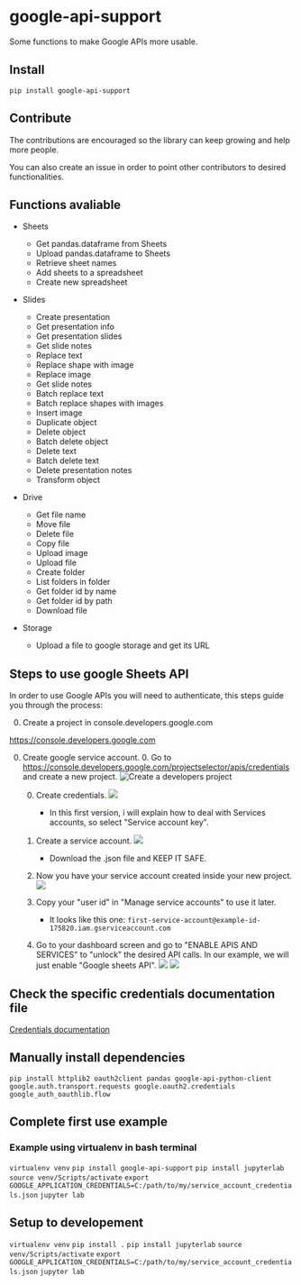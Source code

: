 # google-api-support

Some functions to make Google APIs more usable.

## Install

`pip install google-api-support`

## Contribute

The contributions are encouraged so the library can keep growing and help more people.

You can also create an issue in order to point other contributors to desired functionalities.

## Functions avaliable

* Sheets
  * Get pandas.dataframe from Sheets
  * Upload pandas.dataframe to Sheets
  * Retrieve sheet names
  * Add sheets to a spreadsheet
  * Create new spreadsheet
* Slides
  * Create presentation
  * Get presentation info
  * Get presentation slides
  * Get slide notes
  * Replace text
  * Replace shape with image
  * Replace image
  * Get slide notes
  * Batch replace text
  * Batch replace shapes with images
  * Insert image
  * Duplicate object
  * Delete object
  * Batch delete object
  * Delete text
  * Batch delete text
  * Delete presentation notes
  * Transform object
* Drive
  * Get file name
  * Move file
  * Delete file
  * Copy file
  * Upload image
  * Upload file
  * Create folder
  * List folders in folder
  * Get folder id by name
  * Get folder id by path
  * Download file

* Storage
  * Upload a file to google storage and get its URL

## Steps to use google Sheets API

In order to use Google APIs you will need to authenticate, this steps guide you through the process:

0. Create a project in console.developers.google.com

<https://console.developers.google.com>

0. Create google service account.
    0. Go to <https://console.developers.google.com/projectselector/apis/credentials> and create a new project.
    ![Create a developers project](docs/img/create_project.PNG)

    0. Create credentials.
    ![](docs/img/choose_credentials.PNG)
        * In this first version, i will explain how to deal with Services accounts, so select "Service account key".

    0. Create a service account.
    ![](docs/img/create_service_account.PNG)
        * Download the .json file and KEEP IT SAFE.

    0. Now you have your service account created inside your new project.
    ![](docs/img/create_service_account.PNG)

    0. Copy your "user id" in "Manage service accounts" to use it later.
        * It looks like this one: `first-service-account@example-id-175820.iam.gserviceaccount.com`

    0. Go to your dashboard screen and go to "ENABLE APIS AND SERVICES" to "unlock" the desired API calls.
    In our example, we will just enable "Google sheets API".
    ![](docs/img/enable_apis.PNG)
    ![](docs/img/activate_sheets.PNG)

## Check the specific credentials documentation file

[Credentials documentation](/docs/setup_credentials.md)

## Manually install dependencies

`pip install httplib2 oauth2client pandas google-api-python-client google.auth.transport.requests google.oauth2.credentials google_auth_oauthlib.flow`

## Complete first use example

### Example using virtualenv in bash terminal

`virtualenv venv`
`pip install google-api-support`
`pip install jupyterlab`
`source venv/Scripts/activate`
`export GOOGLE_APPLICATION_CREDENTIALS=C:/path/to/my/service_account_credentials.json`
`jupyter lab`

## Setup to developement

`virtualenv venv`
`pip install .`
`pip install jupyterlab`
`source venv/Scripts/activate`
`export GOOGLE_APPLICATION_CREDENTIALS=C:/path/to/my/service_account_credentials.json`
`jupyter lab`
